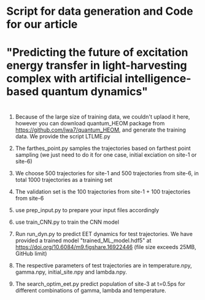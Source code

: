 # Script for data generation and Code for our article 
# "Predicting the future of excitation energy transfer in light-harvesting complex with artificial intelligence-based quantum dynamics"
#

1) 	Because of the large size of training data, we couldn't uplaod it here, 
	however you can download quantum_HEOM package from https://github.com/jwa7/quantum_HEOM, 
	and generate the training data. We provide the script LTLME.py

2)	The farthes_point.py samples the trajectories based on farthest point sampling 
	(we just need to do it for one case, initial exciation on site-1 or site-6)

3)	We choose 500 trajectories for site-1 and 500 trajectories from site-6, in total 1000 trajectories as a training set

4)	The validation set is the 100 trajectories from site-1 + 100 trajectories from site-6

5) 	use prep_input.py to prepare your input files accordingly 

6) 	use train_CNN.py to train the CNN model

7)	Run run_dyn.py to predict EET dynamics for test trajectories. We have provided a trained model "trained_ML_model.hdf5" at
	https://doi.org/10.6084/m9.figshare.16922446 (file size exceeds 25MB, GitHub limit)

10)	The respective parameters of test trajectories are in temperature.npy, gamma.npy, initial_site.npy and lambda.npy. 

8) 	The search_optim_eet.py predict population of site-3 at t=0.5ps for different combinations of gamma, lambda and temperature. 

